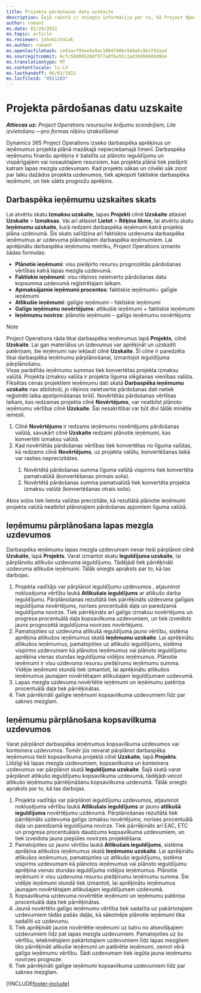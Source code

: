 ```yaml
---
title: Projekta pārdošanas datu uzskaite
description: Šajā rakstā ir sniegta informācija par to, kā Project Operations tiek izsekota norise attiecībā pret darbaspēka ieņēmumiem projektā.
author: rumant
ms.date: 03/24/2021
ms.topic: article
ms.reviewer: johnmichalak
ms.author: rumant
ms.openlocfilehash: ce61acf95ee5e9ac10047406c9d4a5c9b1f92aad
ms.sourcegitcommit: 6cfc50d89528df977a8f6a55c1ad39d99800d9b4
ms.translationtype: MT
ms.contentlocale: lv-LV
ms.lasthandoff: 06/03/2022
ms.locfileid: "8911283"
---
```

# <a name="project-sales-tracking"></a>Projekta pārdošanas datu uzskaite

_**Attiecas uz:** Project Operations resursu/ne krājumu scenārijiem, Lite izvietošanu —pro formas rēķinu izrakstīšanai_

Dynamics 365 Project Operations izseko darbaspēka aprēķinus un ieņēmumus projekta plānā mazākajā nepieciešamajā līmenī. Darbaspēka ieņēmumu finanšu aprēķins ir balstīts uz plānoto ieguldījumu un vispārīgajiem vai nosauktajiem resursiem, kas projekta plānā tiek piešķirti katram lapas mezgla uzdevumam. Kad projekts sākas un cilvēki sāk ziņot par laiku dažādos projekta uzdevumos, tiek apkopoti faktiskie darbaspēka ieņēmumi, un tiek sākts prognožu aprēķins.

## <a name="labor-revenue-tracking-view"></a>Darbaspēka ieņēmumu uzskaites skats

Lai atvērtu skatu **Izmaksu uzskaite**, lapas **Projekti** cilnē **Uzskaite** atlasiet **Uzskaite** > **Izmaksas**. Vai arī atlasiet **Lietot** > **Rēķina likme**, lai atvērtu skatu **Ieņēmumu uzskaite**, kurā redzami darbaspēka ieņēmumi katrā projekta plāna uzdevumā. Šis skats salīdzina arī faktiskos uzdevuma darbaspēka ieņēmumus ar uzdevuma plānotajiem darbaspēka ieņēmumiem. Lai aprēķinātu darbaspēka ieņēmumu metriku, Project Operations izmanto šādas formulas:

- **Plānotie ieņēmumi**: visu piešķirto resursu prognozētās pārdošanas vērtības katrā lapas mezgla uzdevumā.
- **Faktiskie ieņēmumi**: visu rēķinos neietverto pārdošanas datu kopsumma uzdevumā reģistrētajam laikam.
- **Apmaksājamie ieņēmumi procentos**: faktiskie ieņēmumi÷ galīgie ieņēmumi
- **Atlikušie ieņēmumi**: galīgie ieņēmumi – faktiskie ieņēmumi
- **Galīgo ieņēmumu novērtējums**: atlikušie ieņēmumi + faktiskie ieņēmumi
- **Ieņēmumu novirze**: plānotie ieņēmumi – galīgo ieņēmumu novērtējums


> [!NOTE]
> Project Operations rāda tikai darbaspēka ieņēmumus lapā **Projekts**, cilnē **Uzskaite**. Lai gan materiālus un izdevumus var aprēķināt un uzskaitīt patēriņam, šie ieņēmumi nav iekļauti cilnē **Uzskaite**. Šī cilne ir paredzēta tikai darbaspēka ieņēmumu pārplānošanai, izmantojot ieguldījuma pārplānošanu.  
> Visas parādītās ieņēmumu summas tiek konvertētas projekta izmaksu valūtā. Projekta izmaksu valūta ir projekta līguma slēgšanas vienības valūta. Fiksētas cenas projektiem ieņēmumu dati skatā **Darbaspēka ieņēmumu uzskaite** nav atbilstoši, jo rēķinos neietvertie pārdošanas dati netiek reģistrēti laika apstiprināšanas brīdī.
> Novērtētās pārdošanas vērtības laikam, kas redzamas projekta cilnē **Novērtējums**, var neatbilst plānoto ieņēmumu vērtībai cilnē **Uzskaite**. Šai nesakritībai var būt divi tālāk minētie iemesli.
><ol>
   ><li> Cilnē <b>Novērtējums</b> ir redzams ieņēmumu novērtējums pārdošanas valūtā, savukārt cilnē <b>Uzskaite</b> redzami plānotie ieņēmumi, kas konvertēti izmaksu valūtā. </li>
   ><li> Kad novērtētās pārdošanas vērtības tiek konvertētas no līguma valūtas, kā redzams cilnē <b>Novērtējums</b>, uz projekta valūtu, konvertēšanas laikā var rasties neprecizitātes. </li>
><ol>
><li> Novērtētā pārdošanas summa līguma valūtā vispirms tiek konvertēta pamatvalūtā (konvertēšanas pirmais solis).</li>
><li> Novērtētā pārdošanas summa pamatvalūtā tiek konvertēta projekta izmaksu valūtā (konvertēšanas otrais solis). </li>
></ol>
></ol>
> Abos soļos tiek lietota valūtas precizitāte, kā rezultātā plānotie ieņēmumi projekta valūtā neatbilst plānotajiem pārdošanas apjomiem līguma valūtā.
   

## <a name="reprojecting-revenues-on-leaf-node-tasks"></a>Ieņēmumu pārplānošana lapas mezgla uzdevumos

Darbaspēka ieņēmumu lapas mezgla uzdevumam nevar tieši pārplānot cilnē **Uzskaite**, lapā **Projekts**. Varat izmantot skatu **Ieguldījuma uzskaite**, lai pārplānotu atlikušo uzdevuma ieguldījumu. Tādējādi tiek pārrēķināti uzdevuma atlikušie ieņēmumi. Tālāk sniegts apraksts par to, kā tas darbojas.

1. Projekta vadītājs var pārplānot ieguldījumu uzdevumos , atjauninot noklusējuma vērtību laukā **Atlikušais ieguldījums** ar atlikušo darba ieguldījumu. Pārplānošanas rezultātā tiek pārrēķināts uzdevuma galīgais ieguldījuma novērtējums, norises procentuālā daļa un paredzamā ieguldījuma novirze. Tiek pārrēķināts arī galīgo izmaksu novērtējums un progresa procentuālā daļa kopsavilkuma uzdevumiem, un tiek izveidots jauns prognozētā ieguldījuma novirzes novērtējums.
2. Pamatojoties uz uzdevuma atlikušā ieguldījuma jauno vērtību, sistēma aprēķina atlikušos ieņēmumus skatā **Ieņēmumu uzskaite**. Lai aprēķinātu atlikušos ieņēmumus, pamatojoties uz atlikušo ieguldījumu, sistēma vispirms uzdevumam kā plānotos ieņēmumus vai plānoto ieguldījumu aprēķina vienas stundas ieguldījuma vidējos ieņēmumus. Plānotie ieņēmumi ir visu uzdevuma resursu piešķīrumu ieņēmumu summa. Vidējie ieņēmumi stundā tiek izmantoti, lai aprēķinātu atlikušos ieņēmumus jaunajam novērtētajam atlikušajam ieguldījumam uzdevumā.
3. Lapas mezgla uzdevuma novērtētie ieņēmumi un ieņēmumu patēriņa procentuālā daļa tiek pārrēķinātas.
4. Tiek pārrēķināti galīgie ieņēmumi kopsavilkuma uzdevumiem līdz par saknes mezglam.

## <a name="reprojecting-revenues-on-summary-tasks"></a>Ieņēmumu pārplānošana kopsavilkuma uzdevumos

Varat pārplānot darbaspēka ieņēmumus kopsavilkuma uzdevumos vai konteinera uzdevumos. Tomēr jūs nevarat pārplānot darbaspēka ieņēmumus tieši kopsavilkuma projektā cilnē **Uzskaite**, lapā **Projekts**. Līdzīgi kā lapas mezgla uzdevumiem, kopsavilkuma un konteinera uzdevumus var pārplānot skatā **Ieguldījuma uzskaite**. Šajā skatā varat pārplānot atlikušo ieguldījumu kopsavilkuma uzdevumā, tādējādi veicot atlikušo ieņēmumu pārrēķināšanu kopsavilkuma uzdevumā. Tālāk sniegts apraksts par to, kā tas darbojas.

1. Projekta vadītājs var pārplānot ieguldījumu uzdevumos, atjauninot noklusējuma vērtību laukā **Atlikušais ieguldījums** ar jaunu **atlikušā ieguldījuma** novērtējumu uzdevumā. Pārplānošanas rezultātā tiek pārrēķināts uzdevuma galīgo izmaksu novērtējums, norises procentuālā daļa un paredzamā ieguldījuma novirze. Tiek pārrēķināts arī EAC, ETC un progresa procentuālais daudzums kopsavilkuma uzdevumiem, un tiek izveidota jauna piepūles novirzes projektēšana.
2. Pamatojoties uz jauno vērtību laukā **Atlikušais ieguldījums**, sistēma aprēķina atlikušos ieņēmumus skatā **Ieņēmumu uzskaite**. Lai aprēķinātu atlikušos ieņēmumus, pamatojoties uz atlikušo ieguldījumu, sistēma vispirms uzdevumam kā plānotos ieņēmumus vai plānoto ieguldījumu aprēķina vienas stundas ieguldījuma vidējos ieņēmumus. Plānotie ieņēmumi ir visu uzdevuma resursu piešķīrumu ieņēmumu summa. Šie vidējie ieņēmumi stundā tiek izmantoti, lai aprēķinātu ieņēmumus jaunajam novērtētajam atlikušajam ieguldījumam uzdevumā.
3. Kopsavilkuma uzdevuma novērtētie ieņēmumi un ieņēmumu patēriņa procentuālā daļa tiek pārrēķinātas.
4. Jaunā novērtēto galīgo ieņēmumu vērtība tiek sadalīta uz pakārtotajiem uzdevumiem tādās pašās daļās, kā sākotnējie plānotie ieņēmumi tika sadalīti uz uzdevumu.
5. Tiek aprēķināti jaunie novērtētie ieņēmumi uz katru no atsevišķajiem uzdevumiem līdz pat lapas mezgla uzdevumiem. Pamatojoties uz šo vērtību, ietekmētajiem pakārtotajiem uzdevumiem līdz lapas mezgliem tiks pārrēķināti alikušie ieņēmumi un patērētie ieņēmumi, ņemot vērā galīgo ieņēmumu vērtību. Šādi uzdevumam tiek iegūta jauna ieņēmumu novirzes prognoze. 
6. Tiek pārrēķināti galīgie ieņēmumi kopsavilkuma uzdevumiem līdz par saknes mezglam.


[!INCLUDE[footer-include](../includes/footer-banner.md)]

